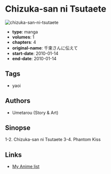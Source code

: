 # Chizuka-san ni Tsutaete

![chizuka-san-ni-tsutaete](https://cdn.myanimelist.net/images/manga/2/226091.jpg)

-   **type**: manga
-   **volumes**: 1
-   **chapters**: 4
-   **original-name**: 千束さんに伝えて
-   **start-date**: 2010-01-14
-   **end-date**: 2010-01-14

## Tags

-   yaoi

## Authors

-   Umetarou (Story & Art)

## Sinopse

1-2. Chizuka-san ni Tsutaete
3-4. Phantom Kiss

## Links

-   [My Anime list](https://myanimelist.net/manga/112080/Chizuka-san_ni_Tsutaete)
